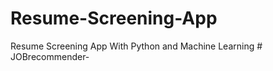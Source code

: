 # Resume-Screening-App
Resume Screening App With Python and Machine Learning 
#   J O B r e c o m m e n d e r -  
 
